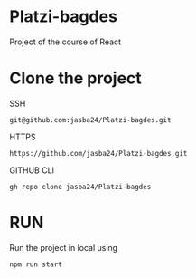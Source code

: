 Platzi-bagdes
=============
Project of the course of React

Clone the project
=============

SSH

`git@github.com:jasba24/Platzi-bagdes.git`

HTTPS

`https://github.com/jasba24/Platzi-bagdes.git`

GITHUB CLI

`gh repo clone jasba24/Platzi-bagdes`

RUN
=============

Run the project in local using

`npm run start`
